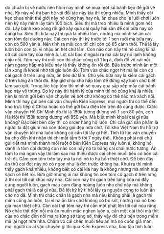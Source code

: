 do chuẩn bị về nước nên hôm nay mình sẽ mua một số bánh kẹo để gửi về nhà. Kỳ này về thì bạn bè với đối tác này kia thì cũng nhiều. Mình thấy cái kẹo chua nhất thế giới này nó cũng hay hay nè, ăn chua cho le lưỡi chơi luôn nên kỳ này mình lấy tầm 100 bịch. Siêu thị mà treo nhiêu là mình gom hết đó. Lấy bánh kẹo xong rồi giờ xây qua cái quầy hải sản để coi bữa nay có cái gì ha. Siêu thị bữa nay thì quá là nhiều tôm, nhưng mà mình sẽ ăn cái con tôm đại dương này. Cái con này thì kỳ trước tới 1 sen rưỡi mà bữa nay còn có 500 yên à. Nên tính ra mỗi con thì chỉ còn có 85 cành thôi. Thế là lấy luôn bốn con tại vì nhậu ăn hết chứ lắm. Con nào con nấy thì nó căng kì ná cỡ cái cùm tay của mình à. Lột cái bọc ở ngoài ra mà cái tay nó lạnh không chịu nổi. Tôm này thì mỗi con thì chắc cũng cỡ 1 kg à, định để vô cái nồi nằm ngang hấp mà kiểu này là thấy không ổn rồi đó. Bữa trước mình ăn một lần xong là khoái nhớ tới giờ luôn đó. Tôm vừa chắc ngọt hịt mà lại còn có cái gạch ở trên lưng nữa, ăn béo dữ lắm. Chủ yếu bữa nay là kiếm cái gạch ở trên lưng ăn thôi đó. Bây giờ chịu khó hấp tôm để đứng vậy luôn chứ biết làm sao giờ. Trong lúc hấp tôm thì mình sẽ quay qua sắp xếp mấy cái bánh kẹo này vô thùng. Do kỳ này thì hành lý của mình thì nó cũng khá là nhiều nên là mình gửi bên vận chuyển về bớt chứ không có thể nào mà xách nổi. Mình thì hay gửi bên cái vận chuyển Kiến Express, mọi người thì có thể đến kho trực tiếp ở Chiba hoặc có thể gửi bưu điện lên trên đó cũng được. Cước vận chuyển Hồ Chí Minh đó thì là 180k tương đương với 1 sen 80 yên, còn Hà Nội thì 158k tương đương với 950 yên. Mà biết mình khoái cái gì nữa không? Đặc biệt bên đây thì có order hàng hộ luôn. Chỉ cần gửi sản phẩm là người ta đặt giùm mà còn đóng gói đẹp nữa chứ. Tới kho Việt Nam thì hỗ trợ vận chuyển tới nhà luôn không có cần tới lấy gì hết. Tính từ lúc vận chuyển ba cho đến khi nhận thì chỉ mất tầm 5 tới 7 ngày thôi. Không phải nói chứ gửi riết mà mình thành mối ruột ở bên Kiến Express này luôn á, không hổ danh là tôm đại dương con nào con nấy nó to bằng cái chai nước tương. Ăn tôm to mà ngon vậy thì làm sao mà thiếu được cái chén muối tiêu có bốn cái trái ớt. Cầm con tôm trên tay mà ta nói nó to hú hồn thiệt chứ. Để bên đây ăn thử coi đợt này nó có ngon như là đợt trước không ha. Khui ra thì mình thấy gạch khá nhiều, không biết có cái kia hay là không nhưng mà mình húp sạch sẽ hết rồi. Bữa giờ những ai mà không tin con tôm có gạch ở trên lưng á thì coi tới cái khúc này nha. Cái con này thì gạch trên lưng của nó đầy cứng người luôn, gạch màu cam đàng hoàng luôn nha chứ này mà không phải gạch thì là cái gì nữa. Để lột kỹ kỹ tí hồi lấy ra nguyên cọng to luôn ăn cho nó đã. Mình thì chắc chắn là gạch nha mà nếu không phải là gạch thì mình cũng ăn luôn, tại vì hà ăn lầm chứ không có bỏ sót, nhưng mà nó béo giả man thiệt chứ. Còn cái thịt tôm này thì cắn một phát lên tới cái núu răng. Nó chắc thịt đến nỗi mà ăn muốn mắc nghẹn luôn á, cắn một cái thôi mà thịt của nó chắc đến nỗi mà ra từng sớ từng sớ, thấy vậy đó chứ bên trong mềm mà lại ngọt nữa nha. Chấm vô cái chén muối tiêu ăn mà nó cuốn giả man, mọi người có ai vận chuyển gì thì qua Kiến Express nha, bao tận tình luôn.